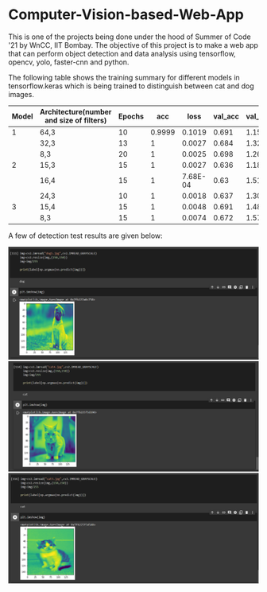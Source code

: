 # Computer-Vision-based-Web-App
This is one of the projects being done under the hood of Summer of Code '21 by WnCC, IIT Bombay. The objective of this project is to make a web app that can perform object detection and data analysis using tensorflow, opencv, yolo, faster-cnn and python.


The following table shows the training summary for different models in tensorflow.keras which is being trained to distinguish between cat and dog images.

| Model | Architecture(number and size of filters) | Epochs | acc | loss | val\_acc | val\_loss |
| --- | --- | --- | --- | --- | --- | --- |
|1	|64,3	|10	|0.9999	|0.1019	|0.691	|1.15|
|	|32,3	|13	|1	|0.0027	|0.684	|1.3229|
|	|8,3	|20	|1	|0.0025	|0.698	|1.2637|	
|2	|15,3	|15	|1	|0.0027	|0.636	|1.1892|
|	|16,4	|15	|1	|7.68E-04	|0.63	|1.5135|
|	|24,3	|10	|1	|0.0018	|0.637	|1.3047|
|3	|15,4	|15	|1	|0.0048	|0.691	|1.4803|
|	|8,3	|15	|1	|0.0074	|0.672	|1.5763|

A few of detection test results are given below:

![ss1](./Screenshots/Screenshot1.png)
![ss2](./Screenshots/Screenshot2.png)
![ss3](./Screenshots/Screenshot3.png)